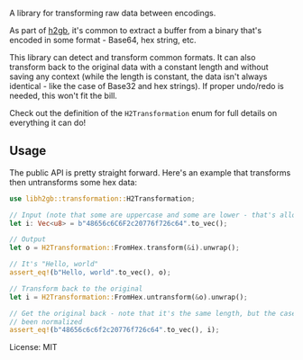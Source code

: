 A library for transforming raw data between encodings.

As part of [h2gb](https://github.com/h2gb), it's common to extract a buffer
from a binary that's encoded in some format - Base64, hex string, etc.

This library can detect and transform common formats. It can also
transform back to the original data with a constant length and without
saving any context (while the length is constant, the data isn't always
identical - like the case of Base32 and hex strings). If proper undo/redo
is needed, this won't fit the bill.

Check out the definition of the `H2Transformation` enum for full details on
everything it can do!

## Usage

The public API is pretty straight forward. Here's an example that transforms
then untransforms some hex data:


```rust
use libh2gb::transformation::H2Transformation;

// Input (note that some are uppercase and some are lower - that's allowed)
let i: Vec<u8> = b"48656c6C6F2c20776f726c64".to_vec();

// Output
let o = H2Transformation::FromHex.transform(&i).unwrap();

// It's "Hello, world"
assert_eq!(b"Hello, world".to_vec(), o);

// Transform back to the original
let i = H2Transformation::FromHex.untransform(&o).unwrap();

// Get the original back - note that it's the same length, but the case has
// been normalized
assert_eq!(b"48656c6c6f2c20776f726c64".to_vec(), i);
```

License: MIT
